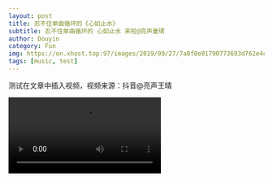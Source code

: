 ```yaml
---
layout: post
title: 忍不住单曲循环的《心如止水》
subtitle: 忍不住单曲循环的 心如止水 来啦@亮声童珺
author: Douyin
category: Fun
img: https://on.xhost.top:97/images/2019/09/27/7a8f8e01790773693d762e4cf5f946b6.md.jpg
tags: [music, test]
---
```


测试在文章中插入视频，视频来源：抖音@亮声王晴

<video class="post-video" controls="controls">
  <source src="https://on.xhost.top:92/media/b1/douyin/beeddb2a.mp4" type="video/mp4">
</video>

